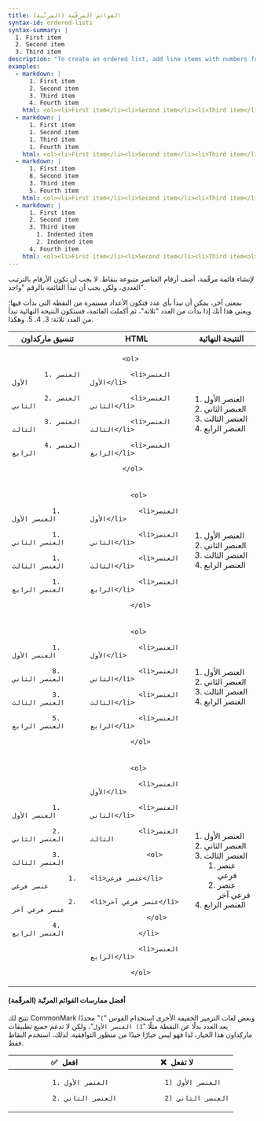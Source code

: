```yaml
---
title: القوائم المرقّمة (المرتّبة)
syntax-id: ordered-lists
syntax-summary: |
  1. First item
  2. Second item
  3. Third item
description: "To create an ordered list, add line items with numbers followed by periods. The numbers don't have to be in numerical order, but the list should start with the number one."
examples:
  - markdown: |
      1. First item
      2. Second item
      3. Third item
      4. Fourth item
    html: <ol><li>First item</li><li>Second item</li><li>Third item</li><li>Fourth item</li></ol>
  - markdown: |
      1. First item
      1. Second item
      1. Third item
      1. Fourth item
    html: <ol><li>First item</li><li>Second item</li><li>Third item</li><li>Fourth item</li></ol>
  - markdown: |
      1. First item
      8. Second item
      3. Third item
      5. Fourth item
    html: <ol><li>First item</li><li>Second item</li><li>Third item</li><li>Fourth item</li></ol>
  - markdown: |
      1. First item
      2. Second item
      3. Third item
        1. Indented item
        2. Indented item
      4. Fourth item
    html: <ol><li>First item</li><li>Second item</li><li>Third item<ol><li>Indented item</li><li>Indented item</li></ol></li><li>Fourth item</li></ol>
---
```


لإنشاء قائمة مرقّمة، أضف أرقام العناصر متبوعة بنقاط. لا يجب أن تكون الأرقام بالترتيب العددي، ولكن يجب أن تبدأ القائمة بالرقم "واحد".

بمعنى آخر، يمكن أن تبدأ بأي عدد فتكون الأعداد مستمرة من النقطة التي بدأت فيها؛ ويعني هذا أنك إذا بدأت من العدد "ثلاثة"، ثم أكملت القائمة، فستكون النتيحة النهائية تبدأ من العدد ثلاثة: 3. 4. 5. وهكذا.

<table class="table table-bordered">
  <thead class="thead-light">
    <tr>
<th>تنسيق ماركداون</th>
<th>HTML</th>
<th>النتيجة النهائية</th>
    </tr>
  </thead>
  <tbody>
  <tr>
    <td>
      <code class="highlighter-rouge">
        1. العنصر الأول<br/>
        2. العنصر الثاني<br/>
        3. العنصر الثالث<br/>
        4. العنصر الرابع
      </code>
    </td>
    <td style="direction:ltr; text-align: left">
      <code class="highlighter-rouge">
        &lt;ol&gt;<br>
          &lt;li&gt;العنصر الأول&lt;/li&gt;<br/>
          &lt;li&gt;العنصر الثاني&lt;/li&gt;<br/>
          &lt;li&gt;العنصر الثالث&lt;/li&gt;<br/>
          &lt;li&gt;العنصر الرابع&lt;/li&gt;<br/>
        &lt;/ol&gt;
      </code>
    </td>
    <td>
      <ol>
        <li>العنصر الأول</li>
        <li>العنصر الثاني</li>
        <li>العنصر الثالث</li>
        <li>العنصر الرابع</li>
      </ol>
    </td>
    </tr>
    <tr>
      <td>
        <code class="highlighter-rouge">
          1. العنصر الأول<br/>
          1. العنصر الثاني<br/>
          1. العنصر الثالث<br/>
          1. العنصر الرابع
        </code>
      </td>
      <td style="direction:ltr; text-align: left">
        <code class="highlighter-rouge">
          &lt;ol&gt;<br>
            &lt;li&gt;العنصر الأول&lt;/li&gt;<br/>
            &lt;li&gt;العنصر الثاني&lt;/li&gt;<br/>
            &lt;li&gt;العنصر الثالث&lt;/li&gt;<br/>
            &lt;li&gt;العنصر الرابع&lt;/li&gt;<br/>
          &lt;/ol&gt;
        </code>
      </td>
      <td>
        <ol>
          <li>العنصر الأول</li>
          <li>العنصر الثاني</li>
          <li>العنصر الثالث</li>
          <li>العنصر الرابع</li>
        </ol>
      </td>
    </tr>
    <tr>
      <td>
        <code class="highlighter-rouge">
          1. العنصر الأول<br/>
          8. العنصر الثاني<br/>
          3. العنصر الثالث<br/>
          5. العنصر الرابع
        </code>
      </td>
      <td style="direction:ltr; text-align: left">
        <code class="highlighter-rouge">
          &lt;ol&gt;<br>
            &lt;li&gt;العنصر الأول&lt;/li&gt;<br/>
            &lt;li&gt;العنصر الثاني&lt;/li&gt;<br/>
            &lt;li&gt;العنصر الثالث&lt;/li&gt;<br/>
            &lt;li&gt;العنصر الرابع&lt;/li&gt;<br/>
          &lt;/ol&gt;
        </code>
      </td>
      <td>
        <ol>
          <li>العنصر الأول</li>
          <li>العنصر الثاني</li>
          <li>العنصر الثالث</li>
          <li>العنصر الرابع</li>
        </ol>
      </td>
    </tr>
    <tr>
      <td>
        <code class="highlighter-rouge">
          1. العنصر الأول<br/>
          2. العنصر الثاني<br/>
          3. العنصر الثالث<br/>
          &nbsp;&nbsp;&nbsp;&nbsp;1. عنصر فرعي<br/>
          &nbsp;&nbsp;&nbsp;&nbsp;2. عنصر فرعي آخر<br/>
          4. العنصر الرابع
        </code>
      </td>
      <td style="direction:ltr; text-align: left">
        <code class="highlighter-rouge">
          &lt;ol&gt;<br>
            &lt;li&gt;العنصر الأول&lt;/li&gt;<br/>
            &lt;li&gt;العنصر الثاني&lt;/li&gt;<br/>
            &lt;li&gt;العنصر الثالث<br/>
              &lt;ol&gt;<br>
                &lt;li&gt;عنصر فرعي&lt;/li&gt;<br/>
                &lt;li&gt;عنصر فرعي آخر&lt;/li&gt;<br/>
              &lt;/ol&gt;<br/>
            &lt;/li&gt;<br/>
            &lt;li&gt;العنصر الرابع&lt;/li&gt;<br/>
          &lt;/ol&gt;
        </code>
      </td>
      <td>
        <ol>
          <li>العنصر الأول</li>
          <li>العنصر الثاني</li>
          <li>العنصر الثالث
            <ol>
              <li>عنصر فرعي</li>
              <li>عنصر فرعي آخر</li>
            </ol>
          </li>
          <li>العنصر الرابع</li>
        </ol>
      </td>
    </tr>
  </tbody>
</table>

#### أفضل ممارسات القوائم المرتّبة (المرقّمة)

تتيح لك CommonMark وبعض لغات الترميز الخفيفة الأخرى استخدام القوس "`)`" محددًا بعد العدد بدلًا عن النقطة مثلًا "`1) العنصر الأول`"، ولكن لا تدعم جميع تطبيقات ماركداون هذا الخيار، لذا فهو ليس خيارًا جيدًا من منظور التوافقية. لذلك، استخدم النقاط فقط.

<table class="table table-bordered">
  <thead class="thead-light">
    <tr>
      <th>✅&nbsp; افعل</th>
      <th>❌&nbsp; لا تفعل</th>
    </tr>
  </thead>
  <tbody>
    <tr>
      <td>
        <code class="highlighter-rouge">
          1. العنصر الأول<br>
          2. العنصر الثاني
        </code>
      </td>
      <td>
        <code class="highlighter-rouge">
          1) العنصر الأول<br>
          2) العنصر الثاني
        </code>
      </td>
    </tr>
  </tbody>
</table>
